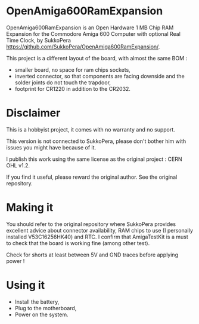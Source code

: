 # OpenAmiga600RamExpansion
OpenAmiga600RamExpansion is an Open Hardware 1 MB Chip RAM Expansion for the Commodore Amiga 600 Computer with optional Real Time Clock, by SukkoPera https://github.com/SukkoPera/OpenAmiga600RamExpansion/.

This project is a different layout of the board, with almost the same BOM :
- smaller board, no space for ram chips sockets,
- inverted connector, so that components are facing downside and the solder joints do not touch the trapdoor,
- footprint for CR1220 in addition to the CR2032.

# Disclaimer
This is a hobbyist project, it comes with no warranty and no support.

This version is not connected to SukkoPera, please don't bother him with issues you might have because of it.

I publish this work using the same license as the original project : CERN OHL v1.2.

If you find it useful, please reward the original author. See the original repository.

# Making it
You should refer to the original repository where SukkoPera provides excellent advice about connector availability, RAM chips to use (I personally installed V53C16256HK40) and RTC. I confirm that AmigaTestKit is a must to check that the board is working fine (among other test).

Check for shorts at least between 5V and GND traces before applying power !

# Using it
- Install the battery,
- Plug to the motherboard,
- Power on the system.

